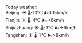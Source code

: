 Today weather:  
Beijing: ☀️   🌡️-10°C 🌬️↓15km/h  
Tianjin: ☀️   🌡️-4°C 🌬️→6km/h  
Shijiazhuang: ☀️   🌡️-3°C 🌬️→6km/h  
Tangshan: ☀️   🌡️-1°C 🌬️↘8km/h  
